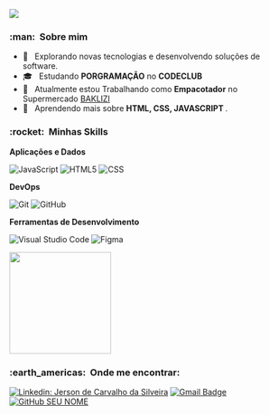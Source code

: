 
![](https://komarev.com/ghpvc/?username=JersonDevcodes&color=006bed)

<h3> :man: &nbsp;Sobre mim </h3>

- 🤔 &nbsp; Explorando novas tecnologias e desenvolvendo soluções de software.
- 🎓 &nbsp; Estudando <b>PORGRAMAÇÃO</b> no <b>CODECLUB</b> 
- 💼 &nbsp; Atualmente estou Trabalhando como <b>Empacotador</b> no Supermercado <a href="http://supermercadosbaklizi.com.br/baklizi/">BAKLIZI</a>
- 🌱 &nbsp; Aprendendo mais sobre <b>HTML, CSS, JAVASCRIPT </b>.

<h3> :rocket: &nbsp;Minhas Skills </h3>

**Aplicações e Dados**

  ![JavaScript](https://img.shields.io/badge/-JavaScript-333333?style=flat&logo=javascript)
  ![HTML5](https://img.shields.io/badge/-HTML5-333333?style=flat&logo=HTML5)
  ![CSS](https://img.shields.io/badge/-CSS-333333?style=flat&logo=CSS3&logoColor=1572B6)


**DevOps**

  ![Git](https://img.shields.io/badge/-Git-333333?style=flat&logo=git)
  ![GitHub](https://img.shields.io/badge/-GitHub-333333?style=flat&logo=github)

**Ferramentas de Desenvolvimento**

  ![Visual Studio Code](https://img.shields.io/badge/-Visual%20Studio%20Code-333333?style=flat&logo=visual-studio-code&logoColor=007ACC)
  ![Figma](https://img.shields.io/badge/-Figma-333333?style=flat&logo=figma&logoColor=007ACC)
<br/>

<a href="https://github.com/JersonDevcode">
  <img height="180em" src="https://github-readme-stats.vercel.app/api?username=JersonDevcode&theme=dracula&show_icons=true" />
</a>

<br/>

<h3> :earth_americas: &nbsp;Onde me encontrar: </h3> 

[![Linkedin: Jerson de Carvalho da Silveira](https://img.shields.io/badge/-JersonDeCarvalhoDaSilveira-blue?style=flat-square&logo=linkedin&logoColor=white&link=LINK-https://www.linkedin.com/in/jerson-de-carvalho-da-silveira-04815522a/)](https://www.linkedin.com/in/jerson-de-carvalho-da-silveira-04815522a/)
[![Gmail Badge](https://img.shields.io/badge/-secretgames33@gmail.com-006bed?style=flat-square&logo=Gmail&logoColor=white&link=mailto:secretgames33@gmail.com)](mailto:secretgames33@gmail.com)
[![GitHub SEU NOME]( https://img.shields.io/github/followers/JersonDevcode?label=follow&style=social)](https://github.com/JersonDevcode)
